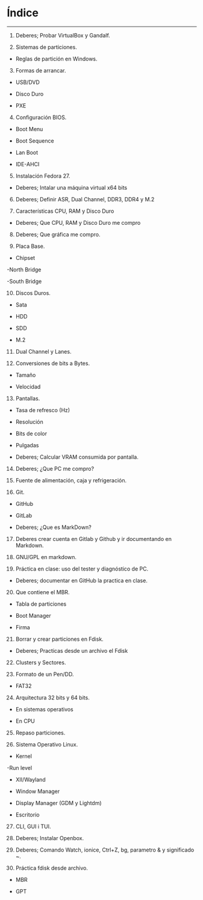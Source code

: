# Índice

---

1. Deberes; Probar VirtualBox y Gandalf.

2. Sistemas de particiones.

- Reglas de partición en Windows.

3. Formas de arrancar.

- USB/DVD

- Disco Duro

- PXE

4. Configuración BIOS.

- Boot Menu

- Boot Sequence

- Lan Boot

- IDE-AHCI

5. Instalación Fedora 27.

- Deberes; Intalar una máquina virtual x64 bits

6. Deberes; Definir ASR, Dual Channel, DDR3, DDR4 y M.2

7. Características CPU, RAM y Disco Duro

- Deberes; Que CPU, RAM y Disco Duro me compro

8. Deberes; Que gráfica me compro.

9. Placa Base.
 
- Chipset

-North Bridge

-South Bridge

10. Discos Duros.
 
- Sata

- HDD

- SDD

- M.2

11. Dual Channel y Lanes.
 
12. Conversiones de bits a Bytes.
  
- Tamaño

- Velocidad

13. Pantallas.

- Tasa de refresco (Hz)

- Resolución

- Bits de color

- Pulgadas

- Deberes; Calcular VRAM consumida por pantalla.
 
14. Deberes; ¿Que PC me compro?
 
15. Fuente de alimentación, caja y refrigeración.
 
16. Git.
 
- GitHub

- GitLab

- Deberes; ¿Que es MarkDown?

17. Deberes crear cuenta en Gitlab y Github y ir documentando en Markdown.
 
18. GNU/GPL en markdown.
 
19. Práctica en clase: uso del tester y diagnóstico de PC.

- Deberes; documentar en GitHub la practica en clase.
 
20. Que contiene el MBR.
 
- Tabla de particiones

- Boot Manager
 
- Firma 
 
21. Borrar y crear particiones en Fdisk.

- Deberes; Practicas desde un archivo el Fdisk
 
22. Clusters y Sectores.
 
23. Formato de un Pen/DD.

- FAT32

24. Arquitectura 32 bits y 64 bits.
 
- En sistemas operativos

- En CPU

25. Repaso particiones.
 
26. Sistema Operativo Linux.
 
- Kernel

-Run level

- XII/Wayland

- Window Manager

- Display Manager (GDM y Lightdm)

- Escritorio

27. CLI, GUI i TUI.

28. Deberes; Instalar Openbox.

32. Deberes; Comando Watch, ionice, Ctrl+Z, bg, parametro & y significado ~.
 
33. Práctica fdisk desde archivo.
 
- MBR

- GPT

